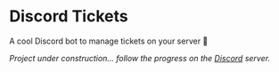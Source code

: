 # Discord Tickets

A cool Discord bot to manage tickets on your server 🎫

*Project under construction... follow the progress on the [Discord](https://discord.gg/5cGSYV8ZZj) server.*